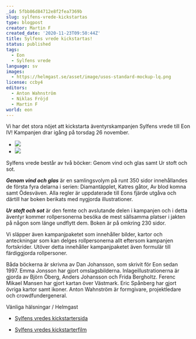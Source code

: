 ```yaml
---
_id: 5fbb86d84712e8f2fea7369b
slug: sylfens-vrede-kickstartas
type: blogpost
creator: Martin F
created_date: '2020-11-23T09:50:44Z'
title: Sylfens vrede kickstartas!
status: published
tags:
  - Eon
  - Sylfens vrede
language: sv
images:
  - https://helmgast.se/asset/image/usos-standard-mockup-lq.png
license: ccby4
editors:
  - Anton Wahnström
  - Niklas Fröjd
  - Martin F
world: eon
---
```

Vi har det stora nöjet att kickstarta äventyrskampanjen Sylfens vrede till Eon IV! Kampanjen drar igång på torsdag 26 november.

*   ![](https://helmgast.se/asset/image/gvog-standard-mockup-lq.png#thumb)
*   ![](https://helmgast.se/asset/image/usos-standard-mockup-lq.png#thumb)

Sylfens vrede består av två böcker: Genom vind och glas samt Ur stoft och sot.

_**Genom vind och glas**_ är en samlingsvolym på runt 350 sidor innehållandes de första fyra delarna i serien: Diamantäpplet, Katres gåtor, Av blod komna samt Ödesväven. Alla regler är uppdaterade till Eons fjärde utgåva och därtill har boken berikats med nygjorda illustrationer.

_**Ur stoft och sot**_ är den femte och avslutande delen i kampanjen och i detta äventyr kommer rollpersonerna besöka de mest sällsamma platser i  jakten på någon som länge undflytt dem. Boken är på omkring 230 sidor.

Vi släpper även kampanjpaketet som innehåller bilder, kartor och anteckningar som kan delges rollpersonerna allt eftersom kampanjen fortskrider. Utöver detta innehåller kampanjpaketet även formulär till färdiggjorda rollpersoner.

Båda böckerna är skrivna av Dan Johansson, som skrivit för Eon sedan 1997. Emma Jonsson har gjort omslagsbilderna. Inlageillustrationerna är gjorda av Björn Öberg, Anders Johansson och Frida Bergholtz. Ferenc Mikael Mansen har gjort kartan över Västmark. Eric Spånberg har gjort övriga kartor samt ikoner. Anton Wahnström är formgivare, projektledare och crowdfundergeneral.

Vänliga hälsningar / Helmgast

*   [Sylfens vredes kickstartersida](https://www.kickstarter.com/projects/helmgast/222361884?ref=ccwtdm&token=68040dd2)
    
*   [Sylfens vredes kickstarterfilm](https://www.youtube.com/watch?v=rpgz0v-GS6w)
